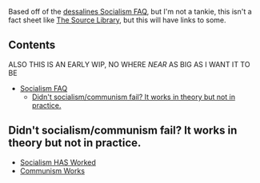 Based off of the [dessalines Socialism FAQ](https://github.com/dessalines/essays/blob/master/socialism_faq.md), but I'm not a tankie, this isn't a fact sheet like [The Source Library](https://source-library.github.io/source-library/), but this will have links to some.
## Contents

ALSO THIS IS AN EARLY WIP, NO WHERE *NEAR* AS BIG AS I WANT IT TO BE

<!-- toc -->
- [Socialism FAQ](#socialism-faq)
  - [Didn't socialism/communism fail? It works in theory but not in practice.](#didnt-socialism-communism-fail-it-works-in-theory-but-not-in-practice)


<!-- tocstop -->

## Didn't socialism/communism fail? It works in theory but not in practice.

- [Socialism HAS Worked](https://www.youtube.com/watch?v=zIddCEBCKHQ)
- [Communism Works](https://docs.google.com/document/d/1wSMbJHwN_Pw54SFKkbeHdSM6VKoi7fGg0XR4RUy2Fio/edit)
